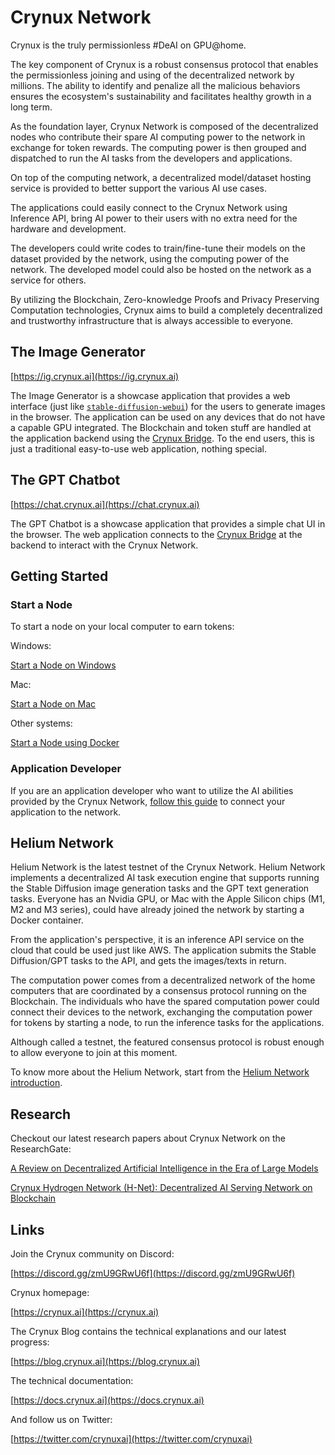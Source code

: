 # Crynux Network

Crynux is the truly permissionless #DeAI on GPU@home.

The key component of Crynux is a robust consensus protocol that enables the permissionless joining and using of the decentralized network by millions. The ability to identify and penalize all the malicious behaviors ensures the ecosystem's sustainability and facilitates healthy growth in a long term.

As the foundation layer, Crynux Network is composed of the decentralized nodes who contribute their spare AI computing power to the network in exchange for token rewards. The computing power is then grouped and dispatched to run the AI tasks from the developers and applications.

On top of the computing network, a decentralized model/dataset hosting service is provided to better support the various AI use cases.

The applications could easily connect to the Crynux Network using Inference API, bring AI power to their users with no extra need for the hardware and development.

The developers could write codes to train/fine-tune their models on the dataset provided by the network, using the computing power of the network. The developed model could also be hosted on the network as a service for others.

By utilizing the Blockchain, Zero-knowledge Proofs and Privacy Preserving Computation technologies, Crynux aims to build a completely decentralized and trustworthy infrastructure that is always accessible to everyone.

## The Image Generator

[https://ig.crynux.ai](https://ig.crynux.ai)

The Image Generator is a showcase application that provides a web interface (just like [`stable-diffusion-webui`](https://github.com/AUTOMATIC1111/stable-diffusion-webui)) for the users to generate images in the browser. 
The application can be used on any devices that do not have a capable GPU integrated. The Blockchain and token stuff are handled at the application backend using the [Crynux Bridge](https://github.com/crynux-ai/crynux-bridge). To the end users, this is just a traditional easy-to-use web application, nothing special.

## The GPT Chatbot

[https://chat.crynux.ai](https://chat.crynux.ai)

The GPT Chatbot is a showcase application that provides a simple chat UI in the browser. The web application connects to the [Crynux Bridge](https://github.com/crynux-ai/crynux-bridge) at the backend to interact with the Crynux Network.

## Getting Started

### Start a Node

To start a node on your local computer to earn tokens:

Windows:

[Start a Node on Windows](https://docs.crynux.ai/node-hosting/start-a-node-windows)

Mac:

[Start a Node on Mac](https://docs.crynux.ai/node-hosting/start-a-node-mac)

Other systems:

[Start a Node using Docker](https://docs.crynux.ai/node-hosting/start-a-node-docker)

### Application Developer

If you are an application developer who want to utilize the AI abilities provided by the Crynux Network, [follow this guide](https://docs.crynux.ai/application-development/application-workflow) to connect your application to the network.

## Helium Network

Helium Network is the latest testnet of the Crynux Network. Helium Network implements a decentralized AI task execution engine that supports running the Stable Diffusion image generation tasks and the GPT text generation tasks.
Everyone has an Nvidia GPU, or Mac with the Apple Silicon chips (M1, M2 and M3 series), could have already joined the network by starting a Docker container.

From the application's perspective, it is an inference API service on the cloud that could be used just like AWS. The application submits the Stable Diffusion/GPT tasks to the API, and gets the images/texts in return.

The computation power comes from a decentralized network of the home computers that are coordinated by a consensus protocol running on the Blockchain. The individuals who have the spared computation power could connect their devices to the network, exchanging the computation power for tokens by starting a node, to run the inference tasks for the applications.

Although called a testnet, the featured consensus protocol is robust enough to allow everyone to join at this moment.

To know more about the Helium Network, start from the [Helium Network introduction](https://docs.crynux.ai/releases/helium-network).

## Research

Checkout our latest research papers about Crynux Network on the ResearchGate:

[A Review on Decentralized Artificial Intelligence in the Era of Large Models](https://www.researchgate.net/publication/380564678_A_Review_on_Decentralized_Artificial_Intelligence_in_the_Era_of_Large_Models)

[Crynux Hydrogen Network (H-Net): Decentralized AI Serving Network on Blockchain](https://www.researchgate.net/publication/377567611_Crynux_Hydrogen_Network_H-Net_Decentralized_AI_Serving_Network_on_Blockchain)

## Links

Join the Crynux community on Discord:

[https://discord.gg/zmU9GRwU6f](https://discord.gg/zmU9GRwU6f)

Crynux homepage:

[https://crynux.ai](https://crynux.ai)

The Crynux Blog contains the technical explanations and our latest progress:

[https://blog.crynux.ai](https://blog.crynux.ai)

The technical documentation:

[https://docs.crynux.ai](https://docs.crynux.ai)

And follow us on Twitter:

[https://twitter.com/crynuxai](https://twitter.com/crynuxai)
